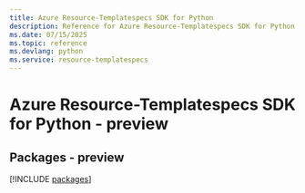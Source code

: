 ```yaml
---
title: Azure Resource-Templatespecs SDK for Python
description: Reference for Azure Resource-Templatespecs SDK for Python
ms.date: 07/15/2025
ms.topic: reference
ms.devlang: python
ms.service: resource-templatespecs
---
```

# Azure Resource-Templatespecs SDK for Python - preview
## Packages - preview
[!INCLUDE [packages](resource-templatespecs-index.md)]